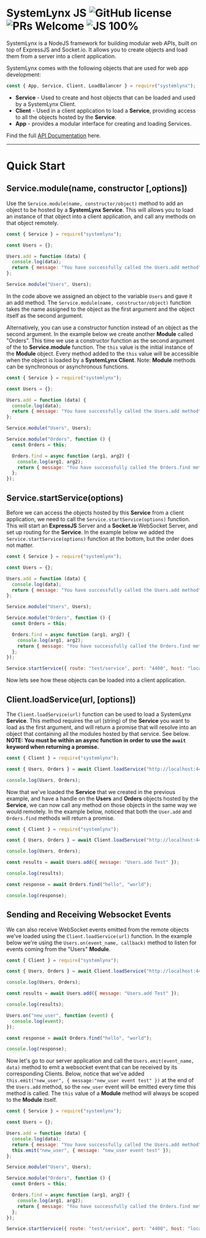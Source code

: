 # SystemLynx JS ![GitHub license](https://img.shields.io/badge/license-MIT-blue.svg) ![PRs Welcome](https://img.shields.io/badge/PRs-welcome-blue.svg) ![JS 100%](https://img.shields.io/badge/JavaScript-100%25-green)

SystemLynx is a NodeJS framework for building modular web APIs, built on top of ExpressJS and Socket.io. It allows you to create objects and load them from a server into a client application.

SystemLynx comes with the following objects that are used for web app development:

```javascript
const { App, Service, Client, LoadBalancer } = require("systemlynx");
```

- **Service** - Used to create and host objects that can be loaded and used by a SystemLynx Client.
- **Client** - Used in a client application to load a **Service**, providing access to all the objects hosted by the **Service**.
- **App** - provides a modular interface for creating and loading Services.

Find the full [API Documentation](https://github.com/Odion100/SystemLynx/blob/master/API.md#tasksjs-api-documentation) here.

---

# Quick Start

## Service.module(name, constructor [,options])

Use the `Service.module(name, constructor/object)` method to add an object to be hosted by a **SystemLynx Service**. This will allows you to load an instance of that object into a client application, and call any methods on that object remotely.

```javascript
const { Service } = require("systemlynx");

const Users = {};

Users.add = function (data) {
  console.log(data);
  return { message: "You have successfully called the Users.add method" };
};

Service.module("Users", Users);
```

In the code above we assigned an object to the variable `Users` and gave it an add method. The `Service.module(name, constructor/object)` function takes the name assigned to the object as the first argument and the object itself as the second argument.

Alternatively, you can use a constructor function instead of an object as the second argument. In the example below we create another **Module** called "Orders". This time we use a constructor function as the second argument of the to **Service.module** function. The `this` value is the initial instance of the **Module** object. Every method added to the `this` value will be accessible when the object is loaded by a **SystemLynx Client**. Note: **Module** methods can be synchronous or asynchronous functions.

```javascript
const { Service } = require("systemlynx");

const Users = {};

Users.add = function (data) {
  console.log(data);
  return { message: "You have successfully called the Users.add method" };
};

Service.module("Users", Users);

Service.module("Orders", function () {
  const Orders = this;

  Orders.find = async function (arg1, arg2) {
    console.log(arg1, arg2);
    return { message: "You have successfully called the Orders.find method" };
  };
});
```

## Service.startService(options)

Before we can access the objects hosted by this **Service** from a client application, we need to call the `Service.startService(options)` function. This will start an **ExpressJS** Server and a **Socket.io** WebSocket Server, and set up routing for the **Service**. In the example below we added the `Service.startService(options)` function at the bottom, but the order does not matter.

```javascript
const { Service } = require("systemlynx");

const Users = {};

Users.add = function (data) {
  console.log(data);
  return { message: "You have successfully called the Users.add method" };
};

Service.module("Users", Users);

Service.module("Orders", function () {
  const Orders = this;

  Orders.find = async function (arg1, arg2) {
    console.log(arg1, arg2);
    return { message: "You have successfully called the Orders.find method" };
  };
});

Service.startService({ route: "test/service", port: "4400", host: "localhost" });
```

Now lets see how these objects can be loaded into a client application.

## Client.loadService(url, [options])

The `Client.loadService(url)` function can be used to load a SystemLynx **Service**. This method requires the url (string) of the **Service** you want to load as the first argument, and will return a promise that will resolve into an object that containing all the modules hosted by that service. See below. **NOTE: You must be within an async function in order to use the `await` keyword when returning a promise.**

```javascript
const { Client } = require("systemlynx");

const { Users, Orders } = await Client.loadService("http://localhost:4400/test/service");

console.log(Users, Orders);
```

Now that we've loaded the **Service** that we created in the previous example, and have a handle on the **Users** and **Orders** objects hosted by the **Service**, we can now call any method on those objects in the same way we would remotely. In the example below, noticed that both the `User.add` and `Orders.find` methods will return a promise.

```javascript
const { Client } = require("systemlynx");

const { Users, Orders } = await Client.loadService("http://localhost:4400/test/service");

console.log(Users, Orders);

const results = await Users.add({ message: "Users.add Test" });

console.log(results);

const response = await Orders.find("hello", "world");

console.log(response);
```

## Sending and Receiving Websocket Events

We can also receive WebSocket events emitted from the remote objects we've loaded using the `Client.loadService(url)` function. In the example below we're using the `Users.on(event_name, callback)` method to listen for events coming from the "Users" **Module**.

```javascript
const { Client } = require("systemlynx");

const { Users, Orders } = await Client.loadService("http://localhost:4400/test/service");

console.log(Users, Orders);

const results = await Users.add({ message: "Users.add Test" });

console.log(results);

Users.on("new_user", function (event) {
  console.log(event);
});

const response = await Orders.find("hello", "world");

console.log(response);
```

Now let's go to our server application and call the `Users.emit(event_name, data)` method to emit a websocket event that can be received by its corresponding Clients. Below, notice that we've added `this.emit("new_user", { message:"new_user event test" })` at the end of the `Users.add` method, so the `new_user` event will be emitted every time this method is called. The `this` value of a **Module** method will always be scoped to the **Module** itself.

```javascript
const { Service } = require("systemlynx");

const Users = {};

Users.add = function (data) {
  console.log(data);
  return { message: "You have successfully called the Users.add method" };
  this.emit("new_user", { message: "new_user event test" });
};

Service.module("Users", Users);

Service.module("Orders", function () {
  const Orders = this;

  Orders.find = async function (arg1, arg2) {
    console.log(arg1, arg2);
    return { message: "You have successfully called the Orders.find method" };
  };
});

Service.startService({ route: "test/service", port: "4400", host: "localhost" });
```
